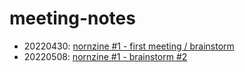 # meeting-notes

* 20220430: [nornzine #1 - first meeting / brainstorm](./2022-04-30.md)
* 20220508: [nornzine #1 - brainstorm #2](./2022-05-08.md)
